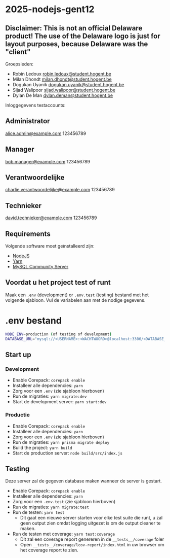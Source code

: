 # 2025-nodejs-gent12
## Disclaimer: This is not an official Delaware product! The use of the Delaware logo is just for layout purposes, because Delaware was the "client"
Groepsleden:
- Robin Ledoux [robin.ledoux@student.hogent.be](mailto:robin.ledoux@student.hogent.be)
- Milan Dhondt [milan.dhondt@student.hogent.be](mailto:milan.dhondt@student.hogent.be)
- Dogukan Uyanik [dogukan.uyanik@student.hogent.be](mailto:dogukan.uyanik@student.hogent.be)
- Sijad Walipoor [sijad.walipoor@student.hogent.be](mailto:sijad.walipoor@student.hogent.be)
- Dylan De Man [dylan.deman@student.hogent.be](mailto:dylan.deman@student.hogent.be) 


Inloggegevens testaccounts:

## Administrator
alice.admin@example.com
123456789

## Manager
bob.manager@example.com
123456789

## Verantwoordelijke
charlie.verantwoordelijke@example.com
123456789

## Technieker
david.technieker@example.com
123456789

## Requirements

Volgende software moet geïnstalleerd zijn:
- [NodeJS](https://nodejs.org)
- [Yarn](https://yarnpkg.com)
- [MySQL Community Server](https://dev.mysql.com/downloads/mysql/)

## Voordat u het project test of runt

Maak een `.env` (development) or `.env.test` (testing) bestand met het volgende sjabloon.
Vul de variabelen aan met de nodige gegevens.

# .env bestand
```bash
NODE_ENV=production (of testing of development)
DATABASE_URL="mysql://<USERNAME>:<WACHTWOORD>@localhost:3306/<DATABASE_NAME>"
```

## Start up

### Development

- Enable Corepack: `corepack enable`
- Installeer alle dependencies: `yarn`
- Zorg voor een `.env` (zie sjabloon hierboven)
- Run de migraties: `yarn migrate:dev`
- Start de development server: `yarn start:dev`

### Productie

- Enable Corepack: `corepack enable`
- Installeer alle dependencies: `yarn`
- Zorg voor een `.env` (zie sjabloon hierboven)
- Run de migraties: `yarn prisma migrate deploy`
- Build the project: `yarn build`
- Start de production server: `node build/src/index.js`

## Testing

Deze server zal de gegeven database maken wanneer de server is gestart.

- Enable Corepack: `corepack enable`
- Installeer alle dependencies: `yarn`
- Zorg voor een `.env.test` (zie sjabloon hierboven)
- Run de migraties: `yarn migrate:test`
- Run de testen: `yarn test`
  - Dit gaat een nieuwe server starten voor elke test suite die runt, u zal geen output zien omdat logging uitgezet is om de output cleaner te maken.
- Run de testen met coverage: `yarn test:coverage`
  - Dit zal een coverage report genereren in de `__tests__/coverage` foler
  - Open `__tests__/coverage/lcov-report/index.html` in uw browser om het coverage report te zien.
